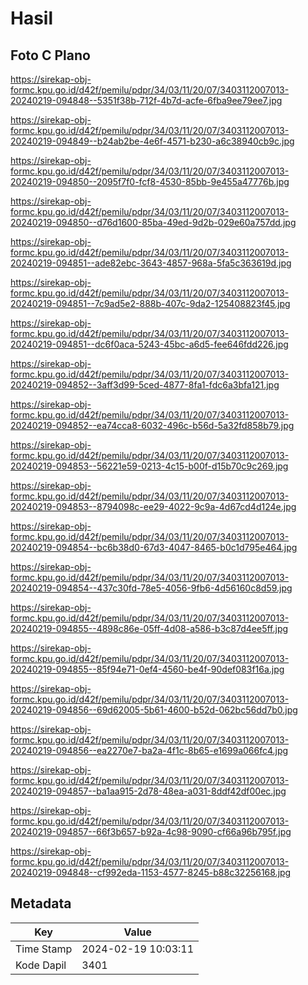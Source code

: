 # Hasil

## Foto C Plano

https://sirekap-obj-formc.kpu.go.id/d42f/pemilu/pdpr/34/03/11/20/07/3403112007013-20240219-094848--5351f38b-712f-4b7d-acfe-6fba9ee79ee7.jpg

https://sirekap-obj-formc.kpu.go.id/d42f/pemilu/pdpr/34/03/11/20/07/3403112007013-20240219-094849--b24ab2be-4e6f-4571-b230-a6c38940cb9c.jpg

https://sirekap-obj-formc.kpu.go.id/d42f/pemilu/pdpr/34/03/11/20/07/3403112007013-20240219-094850--2095f7f0-fcf8-4530-85bb-9e455a47776b.jpg

https://sirekap-obj-formc.kpu.go.id/d42f/pemilu/pdpr/34/03/11/20/07/3403112007013-20240219-094850--d76d1600-85ba-49ed-9d2b-029e60a757dd.jpg

https://sirekap-obj-formc.kpu.go.id/d42f/pemilu/pdpr/34/03/11/20/07/3403112007013-20240219-094851--ade82ebc-3643-4857-968a-5fa5c363619d.jpg

https://sirekap-obj-formc.kpu.go.id/d42f/pemilu/pdpr/34/03/11/20/07/3403112007013-20240219-094851--7c9ad5e2-888b-407c-9da2-125408823f45.jpg

https://sirekap-obj-formc.kpu.go.id/d42f/pemilu/pdpr/34/03/11/20/07/3403112007013-20240219-094851--dc6f0aca-5243-45bc-a6d5-fee646fdd226.jpg

https://sirekap-obj-formc.kpu.go.id/d42f/pemilu/pdpr/34/03/11/20/07/3403112007013-20240219-094852--3aff3d99-5ced-4877-8fa1-fdc6a3bfa121.jpg

https://sirekap-obj-formc.kpu.go.id/d42f/pemilu/pdpr/34/03/11/20/07/3403112007013-20240219-094852--ea74cca8-6032-496c-b56d-5a32fd858b79.jpg

https://sirekap-obj-formc.kpu.go.id/d42f/pemilu/pdpr/34/03/11/20/07/3403112007013-20240219-094853--56221e59-0213-4c15-b00f-d15b70c9c269.jpg

https://sirekap-obj-formc.kpu.go.id/d42f/pemilu/pdpr/34/03/11/20/07/3403112007013-20240219-094853--8794098c-ee29-4022-9c9a-4d67cd4d124e.jpg

https://sirekap-obj-formc.kpu.go.id/d42f/pemilu/pdpr/34/03/11/20/07/3403112007013-20240219-094854--bc6b38d0-67d3-4047-8465-b0c1d795e464.jpg

https://sirekap-obj-formc.kpu.go.id/d42f/pemilu/pdpr/34/03/11/20/07/3403112007013-20240219-094854--437c30fd-78e5-4056-9fb6-4d56160c8d59.jpg

https://sirekap-obj-formc.kpu.go.id/d42f/pemilu/pdpr/34/03/11/20/07/3403112007013-20240219-094855--4898c86e-05ff-4d08-a586-b3c87d4ee5ff.jpg

https://sirekap-obj-formc.kpu.go.id/d42f/pemilu/pdpr/34/03/11/20/07/3403112007013-20240219-094855--85f94e71-0ef4-4560-be4f-90def083f16a.jpg

https://sirekap-obj-formc.kpu.go.id/d42f/pemilu/pdpr/34/03/11/20/07/3403112007013-20240219-094856--69d62005-5b61-4600-b52d-062bc56dd7b0.jpg

https://sirekap-obj-formc.kpu.go.id/d42f/pemilu/pdpr/34/03/11/20/07/3403112007013-20240219-094856--ea2270e7-ba2a-4f1c-8b65-e1699a066fc4.jpg

https://sirekap-obj-formc.kpu.go.id/d42f/pemilu/pdpr/34/03/11/20/07/3403112007013-20240219-094857--ba1aa915-2d78-48ea-a031-8ddf42df00ec.jpg

https://sirekap-obj-formc.kpu.go.id/d42f/pemilu/pdpr/34/03/11/20/07/3403112007013-20240219-094857--66f3b657-b92a-4c98-9090-cf66a96b795f.jpg

https://sirekap-obj-formc.kpu.go.id/d42f/pemilu/pdpr/34/03/11/20/07/3403112007013-20240219-094848--cf992eda-1153-4577-8245-b88c32256168.jpg


## Metadata

| Key        | Value               |
| ---------- | ------------------- |
| Time Stamp | 2024-02-19 10:03:11 |
| Kode Dapil | 3401                |



